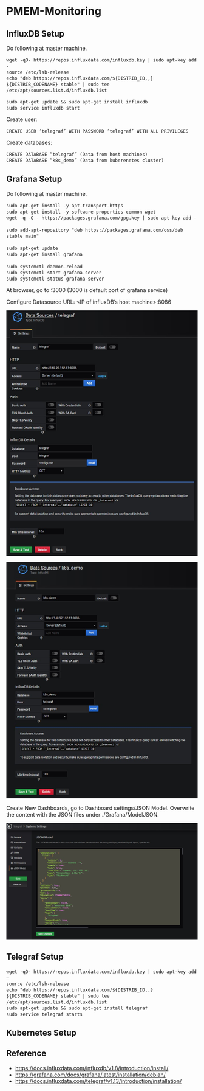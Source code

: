 # PMEM-Monitoring


## InfluxDB Setup
Do following at master machine.
```
wget -qO- https://repos.influxdata.com/influxdb.key | sudo apt-key add -
source /etc/lsb-release
echo "deb https://repos.influxdata.com/${DISTRIB_ID,,} ${DISTRIB_CODENAME} stable" | sudo tee /etc/apt/sources.list.d/influxdb.list
```


```
sudo apt-get update && sudo apt-get install influxdb
sudo service influxdb start
```
Create user:
```
CREATE USER ‘telegraf’ WITH PASSWORD ‘telegraf’ WITH ALL PRIVILEGES
```
Create databases:
```
CREATE DATABASE “telegraf” (Data from host machines)
CREATE DATABASE “k8s_demo” (Data from kuberenetes cluster)
```
## Grafana Setup
Do following at master machine.
```
sudo apt-get install -y apt-transport-https
sudo apt-get install -y software-properties-common wget 
wget -q -O - https://packages.grafana.com/gpg.key | sudo apt-key add -

sudo add-apt-repository "deb https://packages.grafana.com/oss/deb stable main"

sudo apt-get update
sudo apt-get install grafana

sudo systemctl daemon-reload
sudo systemctl start grafana-server
sudo systemctl status grafana-server
```
At browser, go to <grafana host machine ip>:3000 (3000 is default port of grafana service)

Configure Datasource
URL: &lt;IP of influxDB’s host machine&gt;:8086

![datasource 1](/Grafana/datasource1.jpg)

![datasource 2](/Grafana/datasource2.jpg)

Create New Dashboards, go to Dashboard settings/JSON Model. Overwrite the content with the JSON files under ./Grafana/ModelJSON.

![Model JSON](/Grafana/ModeJSON.jpg)


## Telegraf Setup

```
wget -qO- https://repos.influxdata.com/influxdb.key | sudo apt-key add –
source /etc/lsb-release
echo "deb https://repos.influxdata.com/${DISTRIB_ID,,} ${DISTRIB_CODENAME} stable" | sudo tee /etc/apt/sources.list.d/influxdb.list
sudo apt-get update && sudo apt-get install telegraf
sudo service telegraf starts
```



## Kubernetes Setup


## Reference
* https://docs.influxdata.com/influxdb/v1.8/introduction/install/
* https://grafana.com/docs/grafana/latest/installation/debian/
* https://docs.influxdata.com/telegraf/v1.13/introduction/installation/